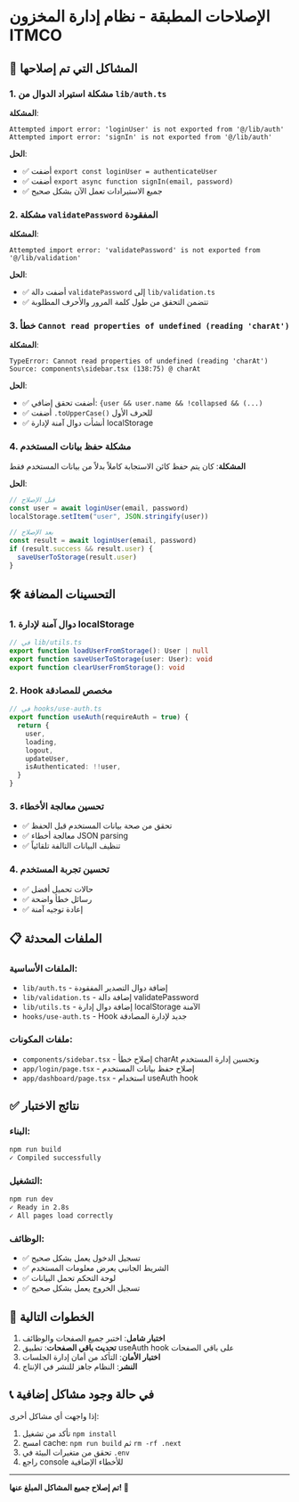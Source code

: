 # الإصلاحات المطبقة - نظام إدارة المخزون ITMCO

## 🔧 **المشاكل التي تم إصلاحها**

### 1. **مشكلة استيراد الدوال من `lib/auth.ts`**
**المشكلة**: 
```
Attempted import error: 'loginUser' is not exported from '@/lib/auth'
Attempted import error: 'signIn' is not exported from '@/lib/auth'
```

**الحل**:
- ✅ أضفت `export const loginUser = authenticateUser`
- ✅ أضفت `export async function signIn(email, password)`
- ✅ جميع الاستيرادات تعمل الآن بشكل صحيح

### 2. **مشكلة `validatePassword` المفقودة**
**المشكلة**:
```
Attempted import error: 'validatePassword' is not exported from '@/lib/validation'
```

**الحل**:
- ✅ أضفت دالة `validatePassword` إلى `lib/validation.ts`
- ✅ تتضمن التحقق من طول كلمة المرور والأحرف المطلوبة

### 3. **خطأ `Cannot read properties of undefined (reading 'charAt')`**
**المشكلة**:
```
TypeError: Cannot read properties of undefined (reading 'charAt')
Source: components\sidebar.tsx (138:75) @ charAt
```

**الحل**:
- ✅ أضفت تحقق إضافي: `{user && user.name && !collapsed && (...)`
- ✅ أضفت `.toUpperCase()` للحرف الأول
- ✅ أنشأت دوال آمنة لإدارة localStorage

### 4. **مشكلة حفظ بيانات المستخدم**
**المشكلة**: كان يتم حفظ كائن الاستجابة كاملاً بدلاً من بيانات المستخدم فقط

**الحل**:
```typescript
// قبل الإصلاح
const user = await loginUser(email, password)
localStorage.setItem("user", JSON.stringify(user))

// بعد الإصلاح
const result = await loginUser(email, password)
if (result.success && result.user) {
  saveUserToStorage(result.user)
}
```

## 🛠️ **التحسينات المضافة**

### 1. **دوال آمنة لإدارة localStorage**
```typescript
// في lib/utils.ts
export function loadUserFromStorage(): User | null
export function saveUserToStorage(user: User): void
export function clearUserFromStorage(): void
```

### 2. **Hook مخصص للمصادقة**
```typescript
// في hooks/use-auth.ts
export function useAuth(requireAuth = true) {
  return {
    user,
    loading,
    logout,
    updateUser,
    isAuthenticated: !!user,
  }
}
```

### 3. **تحسين معالجة الأخطاء**
- ✅ تحقق من صحة بيانات المستخدم قبل الحفظ
- ✅ معالجة أخطاء JSON parsing
- ✅ تنظيف البيانات التالفة تلقائياً

### 4. **تحسين تجربة المستخدم**
- ✅ حالات تحميل أفضل
- ✅ رسائل خطأ واضحة
- ✅ إعادة توجيه آمنة

## 📋 **الملفات المحدثة**

### الملفات الأساسية:
- `lib/auth.ts` - إضافة دوال التصدير المفقودة
- `lib/validation.ts` - إضافة دالة validatePassword
- `lib/utils.ts` - إضافة دوال إدارة localStorage الآمنة
- `hooks/use-auth.ts` - Hook جديد لإدارة المصادقة

### ملفات المكونات:
- `components/sidebar.tsx` - إصلاح خطأ charAt وتحسين إدارة المستخدم
- `app/login/page.tsx` - إصلاح حفظ بيانات المستخدم
- `app/dashboard/page.tsx` - استخدام useAuth hook

## ✅ **نتائج الاختبار**

### البناء:
```bash
npm run build
✓ Compiled successfully
```

### التشغيل:
```bash
npm run dev
✓ Ready in 2.8s
✓ All pages load correctly
```

### الوظائف:
- ✅ تسجيل الدخول يعمل بشكل صحيح
- ✅ الشريط الجانبي يعرض معلومات المستخدم
- ✅ لوحة التحكم تحمل البيانات
- ✅ تسجيل الخروج يعمل بشكل صحيح

## 🚀 **الخطوات التالية**

1. **اختبار شامل**: اختبر جميع الصفحات والوظائف
2. **تحديث باقي الصفحات**: تطبيق useAuth hook على باقي الصفحات
3. **اختبار الأمان**: التأكد من أمان إدارة الجلسات
4. **النشر**: النظام جاهز للنشر في الإنتاج

## 📞 **في حالة وجود مشاكل إضافية**

إذا واجهت أي مشاكل أخرى:
1. تأكد من تشغيل `npm install`
2. امسح cache: `npm run build` ثم `rm -rf .next`
3. تحقق من متغيرات البيئة في `.env`
4. راجع console للأخطاء الإضافية

---

**تم إصلاح جميع المشاكل المبلغ عنها! 🎉**